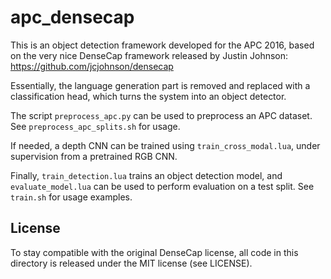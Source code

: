 
apc_densecap
============

This is an object detection framework developed for the APC 2016, based on the
very nice DenseCap framework released by Justin Johnson:
https://github.com/jcjohnson/densecap

Essentially, the language generation part is removed and replaced with a
classification head, which turns the system into an object detector.

The script `preprocess_apc.py` can be used to preprocess an APC dataset.
See `preprocess_apc_splits.sh` for usage.

If needed, a depth CNN can be trained using `train_cross_modal.lua`, under
supervision from a pretrained RGB CNN.

Finally, `train_detection.lua` trains an object detection model, and
`evaluate_model.lua` can be used to perform evaluation on a test split.
See `train.sh` for usage examples.

License
-------

To stay compatible with the original DenseCap license, all code in this directory
is released under the MIT license (see LICENSE).
